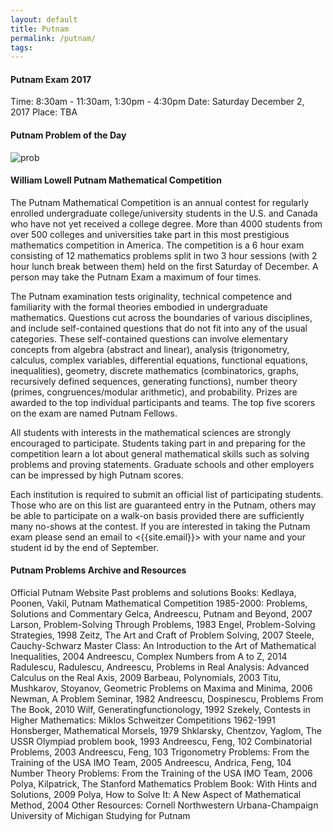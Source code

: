 ```yaml
---
layout: default
title: Putnam
permalink: /putnam/
tags: 
---
```


#### Putnam Exam 2017 ####
Time: 8:30am - 11:30am, 1:30pm - 4:30pm
Date: Saturday December 2, 2017
Place: TBA

#### Putnam Problem of the Day ####
![prob]("http://www.math.harvard.edu/putnam/day.gif")

#### William Lowell Putnam Mathematical Competition ####
The Putnam Mathematical Competition is an annual contest for regularly enrolled undergraduate college/university students in the U.S. and Canada who have not yet received a college degree. More than 4000 students from over 500 colleges and universities take part in this most prestigious mathematics competition in America. The competition is a 6 hour exam consisting of 12 mathematics problems split in two 3 hour sessions (with 2 hour lunch break between them) held on the first Saturday of December. A person may take the Putnam Exam a maximum of four times.

The Putnam examination tests originality, technical competence and familiarity with the formal theories embodied in undergraduate mathematics. Questions cut across the boundaries of various disciplines, and include self-contained questions that do not fit into any of the usual categories. These self-contained questions can involve elementary concepts from algebra (abstract and linear), analysis (trigonometry, calculus, complex variables, differential equations, functional equations, inequalities), geometry, discrete mathematics (combinatorics, graphs, recursively defined sequences, generating functions), number theory (primes, congruences/modular arithmetic), and probability. Prizes are awarded to the top individual participants and teams. The top five scorers on the exam are named Putnam Fellows.

All students with interests in the mathematical sciences are strongly encouraged to participate. Students taking part in and preparing for the competition learn a lot about general mathematical skills such as solving problems and proving statements. Graduate schools and other employers can be impressed by high Putnam scores.

Each institution is required to submit an official list of participating students. Those who are on this list are guaranteed entry in the Putnam, others may be able to participate on a walk-on basis provided there are sufficiently many no-shows at the contest. If you are interested in taking the Putnam exam please send an email to <{{site.email}}> with your name and your student id by the end of September.

#### Putnam Problems Archive and Resources ####

Official Putnam Website
Past problems and solutions
Books:
	Kedlaya, Poonen, Vakil, Putnam Mathematical Competition 1985-2000: Problems, Solutions and Commentary
	Gelca, Andreescu, Putnam and Beyond, 2007
	Larson, Problem-Solving Through Problems, 1983
	Engel, Problem-Solving Strategies, 1998
	Zeitz, The Art and Craft of Problem Solving, 2007
	Steele, Cauchy-Schwarz Master Class: An Introduction to the Art of Mathematical Inequalities, 2004
	Andreescu, Complex Numbers from A to Z, 2014
	Radulescu, Radulescu, Andreescu, Problems in Real Analysis: Advanced Calculus on the Real Axis, 2009
	Barbeau, Polynomials, 2003
	Titu, Mushkarov, Stoyanov, Geometric Problems on Maxima and Minima, 2006
	Newman, A Problem Seminar, 1982
	Andreescu, Dospinescu, Problems From The Book, 2010
	Wilf, Generatingfunctionology, 1992
	Szekely, Contests in Higher Mathematics: Miklos Schweitzer Competitions 1962-1991
	Honsberger, Mathematical Morsels, 1979
	Shklarsky, Chentzov, Yaglom, The USSR Olympiad problem book, 1993
	Andreescu, Feng, 102 Combinatorial Problems, 2003
	Andreescu, Feng, 103 Trigonometry Problems: From the Training of the USA IMO Team, 2005
	Andreescu, Andrica, Feng, 104 Number Theory Problems: From the Training of the USA IMO Team, 2006
	Polya, Kilpatrick, The Stanford Mathematics Problem Book: With Hints and Solutions, 2009
	Polya, How to Solve It: A New Aspect of Mathematical Method, 2004
Other Resources:
	Cornell
	Northwestern
	Urbana-Champaign
	University of Michigan
Studying for Putnam


